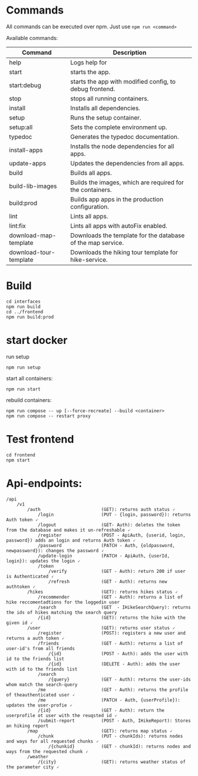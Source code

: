 # Commands

All commands can be executed over npm. Just use ```npm run <command>```

Available commands:

| Command                | Description                                                 |
|------------------------|-------------------------------------------------------------|
| help                   | Logs help for                                               |
| start                  | starts the app.                                             |
| start:debug            | starts the app with modified config, to debug frontend.     |
| stop                   | stops all running containers.                               |
| install                | Installs all dependencies.                                  |
| setup                  | Runs the setup container.                                   |
| setup:all              | Sets the complete environment up.                           |
| typedoc                | Generates the typedoc documentation.                        |
| install-apps           | Installs the node dependencies for all apps.                |
| update-apps            | Updates the dependencies from all apps.                     |
| build                  | Builds all apps.                                            |
| build-lib-images       | Builds the images, which are required for the containers.   |
| build:prod             | Builds app apps in the production configuration.            |
| lint                   | Lints all apps.                                             |
| lint:fix               | Lints all apps with autoFix enabled.                        |
| download-map-template  | Downloads the template for the database of the map service. |
| download-tour-template | Downloads the hiking tour template for hike-service.        |

# Build


```
cd interfaces
npm run build
cd ../frontend
npm run build:prod
```


# start docker
run setup
```
npm run setup
```

start all containers:
```
npm run start
```
rebuild containers:
```
npm run compose -- up [--force-recreate] --build <container>
npm run compose -- restart proxy
```


# Test frontend
```
cd frontend
npm start
```

# Api-endpoints:
```
/api
    /v1
        /auth                       (GET): returns auth status 🗸
            /login                  (PUT - {login, password}): returns Auth token 🗸
            /logout                 (GET- Auth): deletes the token from the database and makes it un-refreshable 🗸
            /register               (POST - ApiAuth, {userid, login, password}) adds an login and returns Auth token 🗸
            /password               (PATCH - Auth, {oldpassword, newpassword}): changes the password 🗸
            /update-login           (PATCH - ApiAuth, {userId, login}): updates the login 🗸
            /token
                /verify             (GET - Auth): return 200 if user is Authenticated 🗸
                /refresh            (GET - Auth): returns new authtoken 🗸
        /hikes                      (GET): returns hikes status 🗸
            /recommender            (GET - Auth): returns a list of hike reccomentadtions for the loggedin user
            /search                 (GET  - IHikeSearchQuery): returns the ids of hikes matching the search query
            /{id}                   (GET): returns the hike with the given id 🗸
        /user                       (GET): returns user status 🗸
            /register               (POST): registers a new user and returns a auth token 🗸
            /friends                (GET - Auth): returns a list of user-id's from all friends
                /{id}               (POST - Auth): adds the user with id to the friends list
                /{id}               (DELETE - Auth): adds the user with id to the friends list
            /search
                /{query}            (GET - Auth): returns the user-ids whom match the search-query
            /me                     (GET - Auth): returns the profile of theauthenticated user 🗸
            /me                     (PATCH - Auth, {userProfile}): updates the user-profie 🗸
            /{id}                   (GET - Auth): return the userprofile ot user with the reuqsted id 🗸
            /submit-report          (POST - Auth, IHikeReport): Stores an hiking report
        /map                        (GET): returns map status 🗸
            /chunk                  (PUT - chunkIds): returns nodes and ways for all requested chunks 🗸
                /{chunkid}          (GET - chunkId): returns nodes and ways from the requested chunk 🗸
        /weather
            /{city}                 (GET): returns weather status of the parameter city 🗸
```